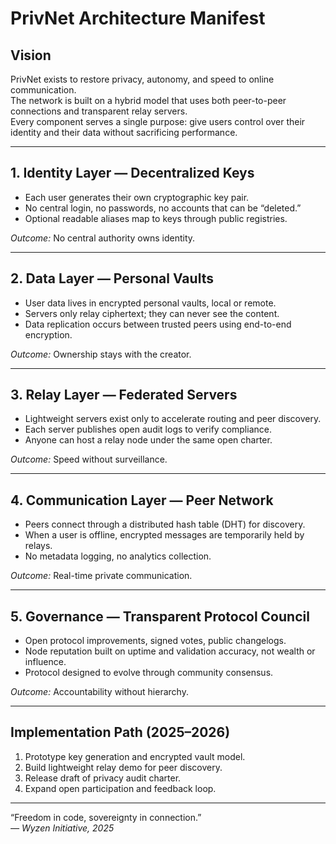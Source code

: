 # PrivNet Architecture Manifest

## Vision
PrivNet exists to restore privacy, autonomy, and speed to online communication.  
The network is built on a hybrid model that uses both peer-to-peer connections and transparent relay servers.  
Every component serves a single purpose: give users control over their identity and their data without sacrificing performance.

---

## 1. Identity Layer — Decentralized Keys
- Each user generates their own cryptographic key pair.  
- No central login, no passwords, no accounts that can be “deleted.”  
- Optional readable aliases map to keys through public registries.

*Outcome:* No central authority owns identity.

---

## 2. Data Layer — Personal Vaults
- User data lives in encrypted personal vaults, local or remote.  
- Servers only relay ciphertext; they can never see the content.  
- Data replication occurs between trusted peers using end-to-end encryption.

*Outcome:* Ownership stays with the creator.

---

## 3. Relay Layer — Federated Servers
- Lightweight servers exist only to accelerate routing and peer discovery.  
- Each server publishes open audit logs to verify compliance.  
- Anyone can host a relay node under the same open charter.

*Outcome:* Speed without surveillance.

---

## 4. Communication Layer — Peer Network
- Peers connect through a distributed hash table (DHT) for discovery.  
- When a user is offline, encrypted messages are temporarily held by relays.  
- No metadata logging, no analytics collection.

*Outcome:* Real-time private communication.

---

## 5. Governance — Transparent Protocol Council
- Open protocol improvements, signed votes, public changelogs.  
- Node reputation built on uptime and validation accuracy, not wealth or influence.  
- Protocol designed to evolve through community consensus.

*Outcome:* Accountability without hierarchy.

---

## Implementation Path (2025–2026)
1. Prototype key generation and encrypted vault model.  
2. Build lightweight relay demo for peer discovery.  
3. Release draft of privacy audit charter.  
4. Expand open participation and feedback loop.

---

“Freedom in code, sovereignty in connection.”  
*— Wyzen Initiative, 2025*

